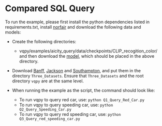 #  Compared SQL Query

To run the example, please first install the python dependencies listed in requirements.txt, install [norfair](https://github.com/hanryxu/norfair) and download the following data and models:

- Create the following directories:
  - vqpy/examples/aicity_query/data/checkpoints/CLIP_recogition_color/
  and then download the [model](https://drive.google.com/drive/folders/1J6zSRS7ubWinO9BxKIt7e8lI2Z1zD6g2), which should be placed in the above directory.

- Download [Banff](link), [Jackson](link) and [Southampton](link), and put them in the directory `Three_Datasets`. Ensure that `Three_Datasets` and the root directory `vqpy` are at the same level.

- When running the example as the script, the command should look like:
  - To run vqpy to query red car, use: 
  `python Q1_Query_Red_Car.py`
  - To run vqpy to query speeding car, use: 
  `python Q2_Query_Speeding_Car.py`
  - To run vqpy to query red speeding car, use:
  `python Q3_Query_red_speeding_car.py`